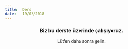 ```yaml
---
title:  Ders
date:   19/02/2018
---
```


### <center>Biz bu derste üzerinde çalışıyoruz.</center>
<center>Lütfen daha sonra gelin.</center>